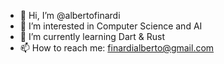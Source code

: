 - 👋 Hi, I’m @albertofinardi
- 👀 I’m interested in Computer Science and AI
- 🌱 I’m currently learning Dart & Rust
- 📫 How to reach me: finardialberto@gmail.com

